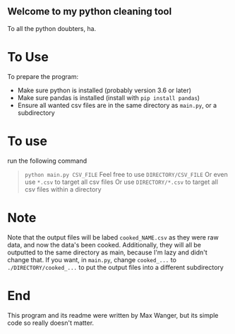 ## Welcome to my python cleaning tool

To all the python doubters, ha.

# To Use
To prepare the program: 
- Make sure python is installed (probably version 3.6 or later)
- Make sure pandas is installed (install with `pip install pandas`)
- Ensure all wanted csv files are in the same directory as `main.py`, or a subdirectory
# To use
run the following command
> `python main.py CSV_FILE`
> Feel free to use `DIRECTORY/CSV_FILE`
> Or even use `*.csv` to target all csv files
> Or use `DIRECTORY/*.csv` to target all csv files within a directory

# Note
Note that the output files will be labed `cooked_NAME.csv` as they were raw data, and now the data's been cooked.
Additionally, they will all be outputted to the same directory as main, because I'm lazy and didn't change that. If you want, in `main.py`, change `cooked_...` to `./DIRECTORY/cooked_...` to put the output files into a different subdirectory


# End
This program and its readme were written by Max Wanger, but its simple code so really doesn't matter.
